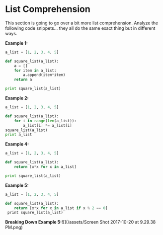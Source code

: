 # List Comprehension

This section is going to go over a bit more list comprehension. Analyze the following code snippets... they all do the same exact thing but in different ways.

**Example 1:**

```py
a_list = [1, 2, 3, 4, 5]

def square_list(a_list):
    a = []
    for item in a_list:
        a.append(item*item)
    return a

print square_list(a_list)
```

**Example 2:**

```py
a_list = [1, 2, 3, 4, 5]

def square_list(a_list):
    for i in range(len(a_list)):
        a_list[i] *= a_list[i]
square_list(a_list)
print a_list
```

**Example 4:**

```py
a_list = [1, 2, 3, 4, 5]

def square_list(a_list):
    return [x*x for x in a_list]

print square_list(a_list)
```

**Example 5:**

```py
a_list = [1, 2, 3, 4, 5]

def square_list(a_list):
    return [x*x for x in a_list if x % 2 == 0]
 print square_list(a_list)
```

**Breaking Down Example 5:**![](/assets/Screen Shot 2017-10-20 at 9.29.38 PM.png)

